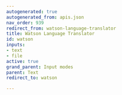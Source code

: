 ```yaml
---
autogenerated: true
autogenerated_from: apis.json
nav_order: 939
redirect_from: watson-language-translator
title: Watson Language Translator
id: watson
inputs:
- text
- file
active: true
grand_parent: Input modes
parent: Text
redirect_to: watson

---
```


